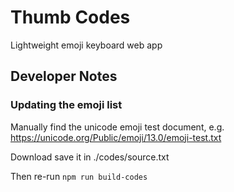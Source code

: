# Thumb Codes

Lightweight emoji keyboard web app

## Developer Notes

### Updating the emoji list

Manually find the unicode emoji test document, e.g. https://unicode.org/Public/emoji/13.0/emoji-test.txt

Download save it in ./codes/source.txt

Then re-run `npm run build-codes`


